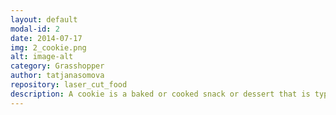 ```yaml
---
layout: default
modal-id: 2
date: 2014-07-17
img: 2_cookie.png
alt: image-alt
category: Grasshopper
author: tatjanasomova
repository: laser_cut_food
description: A cookie is a baked or cooked snack or dessert that is typically small, flat and sweet. It usually contains flour, sugar, egg, and some type of oil, fat, or butter. It may include other ingredients such as raisins, oats, chocolate chips, nuts, etc.
---
```

